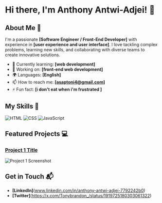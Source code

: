 # Hi there, I'm Anthony Antwi-Adjei! 👋


## About Me 🚀

I'm a passionate **[Software Engineer / Front-End Developer]** with experience in **[user experience and user interface]**. I love tackling complex problems, learning new skills, and collaborating with diverse teams to create innovative solutions.

- 🌱 Currently learning: **[web development]**
- 🔭 Working on: **[front-end web development]**
- 🌍 Languages: **[English]**
- 📫 How to reach me: **[asaptoni4@gmail.com]**
- ⚡ Fun fact: **[i don't eat when i'm frustrated ]**

## My Skills 🧠

![HTML](https://img.shields.io/badge/-HTML-E34F26?style=flat-square&logo=html5&logoColor=white)
![CSS](https://img.shields.io/badge/-CSS-1572B6?style=flat-square&logo=css3&logoColor=white)
![JavaScript](https://img.shields.io/badge/-JavaScript-F7DF1E?style=flat-square&logo=javascript&logoColor=black)




## Featured Projects 💻

### [Project 1 Title](project_1_link)

![Project 1 Screenshot](project_1_screenshot_url)

## Get in Touch 📬

- **[LinkedIn]**(www.linkedin.com/in/anthony-antwi-adjei-7792242b0)
- **[Twitter]**(https://x.com/Tonybrandon_/status/1919725180303061322)


